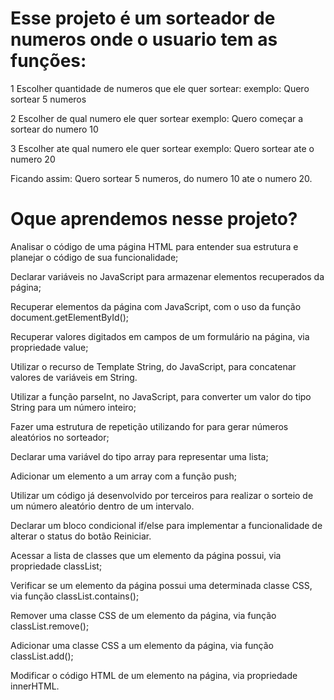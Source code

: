# Esse projeto é um sorteador de numeros onde o usuario tem as funções:
  1 Escolher quantidade de numeros que ele quer sortear: 
    exemplo: Quero sortear 5 numeros

  2 Escolher de qual numero ele quer sortear
    exemplo: Quero começar a sortear do numero 10


  3 Escolher ate qual numero ele quer sortear
    exemplo: Quero sortear ate o numero 20

Ficando assim: Quero sortear 5 numeros, do numero 10 ate o numero 20.





# Oque aprendemos nesse projeto?
Analisar o código de uma página HTML para entender sua estrutura e planejar o código de sua funcionalidade;

Declarar variáveis no JavaScript para armazenar elementos recuperados da página;

Recuperar elementos da página com JavaScript, com o uso da função document.getElementById();

Recuperar valores digitados em campos de um formulário na página, via propriedade value;

Utilizar o recurso de Template String, do JavaScript, para concatenar valores de variáveis em String.

Utilizar a função parseInt, no JavaScript, para converter um valor do tipo String para um número inteiro;

Fazer uma estrutura de repetição utilizando for para gerar números aleatórios no sorteador;

Declarar uma variável do tipo array para representar uma lista;

Adicionar um elemento a um array com a função push;

Utilizar um código já desenvolvido por terceiros para realizar o sorteio de um número aleatório dentro de um intervalo.

Declarar um bloco condicional if/else para implementar a funcionalidade de alterar o status do botão Reiniciar.

Acessar a lista de classes que um elemento da página possui, via propriedade classList;

Verificar se um elemento da página possui uma determinada classe CSS, via função classList.contains();

Remover uma classe CSS de um elemento da página, via função classList.remove();

Adicionar uma classe CSS a um elemento da página, via função classList.add();

Modificar o código HTML de um elemento na página, via propriedade innerHTML.